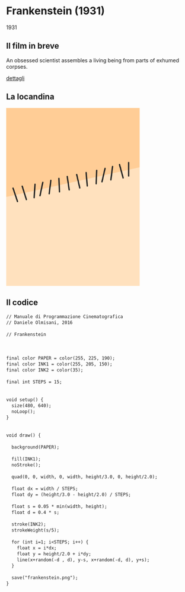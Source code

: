 # Frankenstein (1931)

1931

## Il film in breve
An obsessed scientist assembles a living being from parts of exhumed corpses.

[dettagli](https://www.imdb.com/title/tt0021884/)

## La locandina
<img src="frankenstein.png"  width="360px" title="Frankenstein">


## Il codice
```processing
// Manuale di Programmazione Cinematografica
// Daniele Olmisani, 2016

// Frankenstein



final color PAPER = color(255, 225, 190);
final color INK1 = color(255, 205, 150);
final color INK2 = color(35);

final int STEPS = 15;


void setup() {
  size(480, 640);
  noLoop();
}


void draw() {
  
  background(PAPER);
  
  fill(INK1);
  noStroke();
  
  quad(0, 0, width, 0, width, height/3.0, 0, height/2.0);
  
  float dx = width / STEPS;
  float dy = (height/3.0 - height/2.0) / STEPS;
  
  float s = 0.05 * min(width, height);
  float d = 0.4 * s;
  
  stroke(INK2);
  strokeWeight(s/5);
  
  for (int i=1; i<STEPS; i++) {
    float x = i*dx;
    float y = height/2.0 + i*dy;
    line(x+random(-d , d), y-s, x+random(-d, d), y+s);
  }
  
  save("frankenstein.png");
}
```
